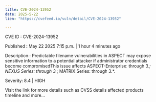 ```yaml
---
title: CVE-2024-13952
date: 2025-5-22
lien: "https://cvefeed.io/vuln/detail/CVE-2024-13952"

---
```


CVE ID : CVE-2024-13952

Published :  May 22
2025
7:15 p.m. | 1 hour
4 minutes ago

Description : Predictable filename vulnerabilities in ASPECT may expose sensitive information to a potential attacker if administrator credentials become compromisedThis issue affects ASPECT-Enterprise: through 3.*; NEXUS Series: through 3.*; MATRIX Series: through 3.*.

Severity: 8.4 | HIGH

Visit the link for more details
such as CVSS details
affected products
timeline
and more...

